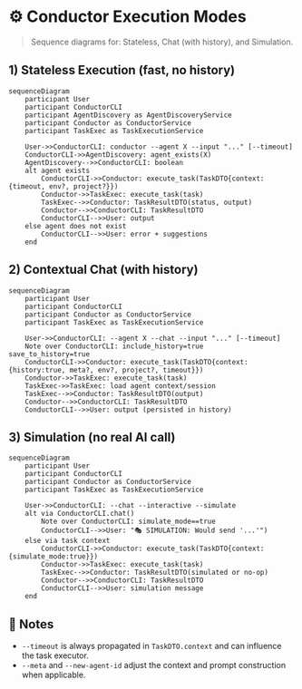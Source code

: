 # ⚙️ Conductor Execution Modes

> Sequence diagrams for: Stateless, Chat (with history), and Simulation.

## 1) Stateless Execution (fast, no history)

```mermaid
sequenceDiagram
    participant User
    participant ConductorCLI
    participant AgentDiscovery as AgentDiscoveryService
    participant Conductor as ConductorService
    participant TaskExec as TaskExecutionService

    User->>ConductorCLI: conductor --agent X --input "..." [--timeout]
    ConductorCLI->>AgentDiscovery: agent_exists(X)
    AgentDiscovery-->>ConductorCLI: boolean
    alt agent exists
        ConductorCLI->>Conductor: execute_task(TaskDTO{context:{timeout, env?, project?}})
        Conductor->>TaskExec: execute_task(task)
        TaskExec-->>Conductor: TaskResultDTO(status, output)
        Conductor-->>ConductorCLI: TaskResultDTO
        ConductorCLI-->>User: output
    else agent does not exist
        ConductorCLI-->>User: error + suggestions
    end
```

## 2) Contextual Chat (with history)

```mermaid
sequenceDiagram
    participant User
    participant ConductorCLI
    participant Conductor as ConductorService
    participant TaskExec as TaskExecutionService

    User->>ConductorCLI: --agent X --chat --input "..." [--timeout]
    Note over ConductorCLI: include_history=true
save_to_history=true
    ConductorCLI->>Conductor: execute_task(TaskDTO{context:{history:true, meta?, env?, project?, timeout}})
    Conductor->>TaskExec: execute_task(task)
    TaskExec->>TaskExec: load agent context/session
    TaskExec-->>Conductor: TaskResultDTO(output)
    Conductor-->>ConductorCLI: TaskResultDTO
    ConductorCLI-->>User: output (persisted in history)
```

## 3) Simulation (no real AI call)

```mermaid
sequenceDiagram
    participant User
    participant ConductorCLI
    participant Conductor as ConductorService
    participant TaskExec as TaskExecutionService

    User->>ConductorCLI: --chat --interactive --simulate
    alt via ConductorCLI.chat()
        Note over ConductorCLI: simulate_mode==true
        ConductorCLI-->>User: "🎭 SIMULATION: Would send '...'")
    else via task context
        ConductorCLI->>Conductor: execute_task(TaskDTO{context:{simulate_mode:true}})
        Conductor->>TaskExec: execute_task(task)
        TaskExec-->>Conductor: TaskResultDTO(simulated or no-op)
        Conductor-->>ConductorCLI: TaskResultDTO
        ConductorCLI-->>User: simulation message
    end
```

## 📝 Notes
- `--timeout` is always propagated in `TaskDTO.context` and can influence the task executor.
- `--meta` and `--new-agent-id` adjust the context and prompt construction when applicable.